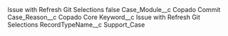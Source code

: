 <?xml version="1.0" encoding="UTF-8"?>
<CustomMetadata xmlns="http://soap.sforce.com/2006/04/metadata" xmlns:xsi="http://www.w3.org/2001/XMLSchema-instance" xmlns:xsd="http://www.w3.org/2001/XMLSchema">
    <label>Issue with Refresh Git Selections</label>
    <protected>false</protected>
    <values>
        <field>Case_Module__c</field>
        <value xsi:type="xsd:string">Copado Commit</value>
    </values>
    <values>
        <field>Case_Reason__c</field>
        <value xsi:type="xsd:string">Copado Core</value>
    </values>
    <values>
        <field>Keyword__c</field>
        <value xsi:type="xsd:string">Issue with Refresh Git Selections</value>
    </values>
    <values>
        <field>RecordTypeName__c</field>
        <value xsi:type="xsd:string">Support_Case</value>
    </values>
</CustomMetadata>
